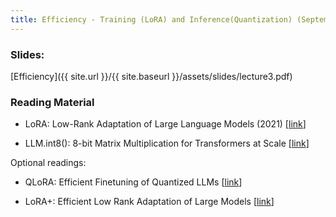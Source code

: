 ```yaml
---
title: Efficiency - Training (LoRA) and Inference(Quantization) (September 16)
---
```


### Slides: 

[Efficiency]({{ site.url }}/{{ site.baseurl }}/assets/slides/lecture3.pdf)

### Reading Material 
- LoRA: Low-Rank Adaptation of Large Language Models (2021) [[link](https://arxiv.org/abs/2106.09685)]

- LLM.int8(): 8-bit Matrix Multiplication for Transformers at Scale [[link](https://arxiv.org/abs/2208.07339)]

Optional readings:

- QLoRA: Efficient Finetuning of Quantized LLMs
 [[link](https://proceedings.neurips.cc/paper_files/paper/2023/hash/1feb87871436031bdc0f2beaa62a049b-Abstract-Conference.html)]

- LoRA+: Efficient Low Rank Adaptation of Large Models [[link](https://arxiv.org/abs/2402.12354)]

